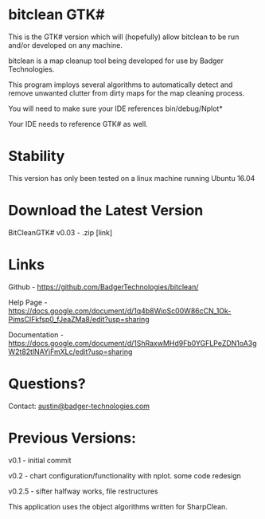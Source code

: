 # bitclean GTK#

This is the GTK# version which will (hopefully) allow bitclean to be run and/or developed on any machine.

bitclean is a map cleanup tool being developed for use by Badger Technologies.

This program imploys several algorithms to automatically detect and remove unwanted clutter from dirty maps for the map cleaning process.

You will need to make sure your IDE references bin/debug/Nplot*

Your IDE needs to reference GTK# as well.

# Stability
This version has only been tested on a linux machine running Ubuntu 16.04

# Download the Latest Version
BitCleanGTK# v0.03 - .zip
[link]

# Links
Github -
https://github.com/BadgerTechnologies/bitclean/

Help Page - 
https://docs.google.com/document/d/1q4b8WioSc00W86cCN_1Ok-PimsCIFkfsp0_fJeaZMa8/edit?usp=sharing

Documentation -
https://docs.google.com/document/d/1ShRaxwMHd9Fb0YGFLPeZDN1oA3gW2t82tlNAYjFmXLc/edit?usp=sharing

# Questions?
Contact:
austin@badger-technologies.com

# Previous Versions:
v0.1 - initial commit

v0.2 - chart configuration/functionality with nplot. some code redesign

v0.2.5 - sifter halfway works, file restructures


This application uses the object algorithms written for SharpClean.

